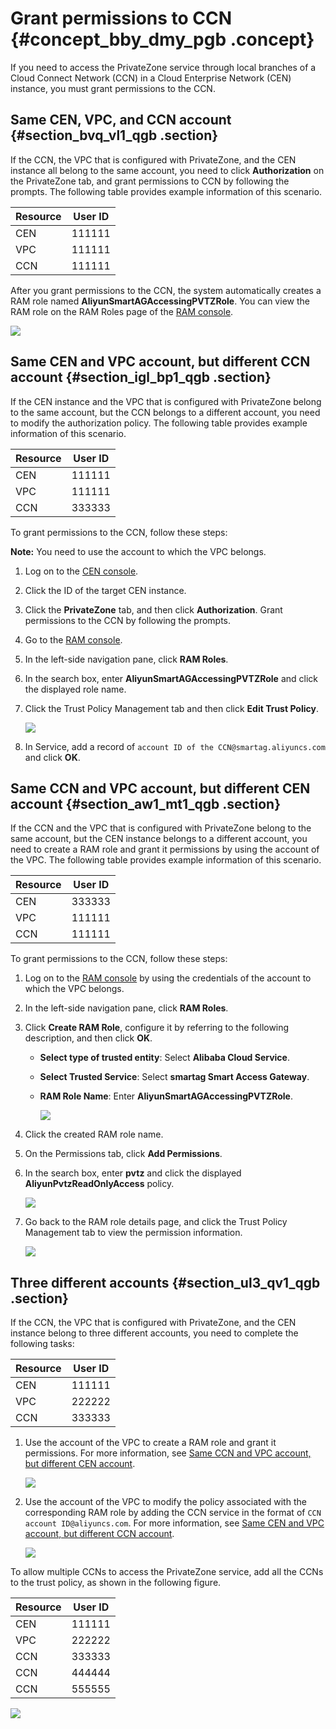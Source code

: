 # Grant permissions to CCN {#concept_bby_dmy_pgb .concept}

If you need to access the PrivateZone service through local branches of a Cloud Connect Network \(CCN\) in a Cloud Enterprise Network \(CEN\) instance, you must grant permissions to the CCN.

## Same CEN, VPC, and CCN account {#section_bvq_vl1_qgb .section}

If the CCN, the VPC that is configured with PrivateZone, and the CEN instance all belong to the same account, you need to click **Authorization** on the PrivateZone tab, and grant permissions to CCN by following the prompts. The following table provides example information of this scenario.

|Resource|User ID|
|--------|-------|
|CEN|111111|
|VPC|111111|
|CCN|111111|

After you grant permissions to the CCN, the system automatically creates a RAM role named **AliyunSmartAGAccessingPVTZRole**. You can view the RAM role on the RAM Roles page of the [RAM console](https://ram.console.aliyun.com/roles).

![](http://static-aliyun-doc.oss-cn-hangzhou.aliyuncs.com/assets/img/122769/156508377238863_en-US.png)

## Same CEN and VPC account, but different CCN account {#section_igl_bp1_qgb .section}

If the CEN instance and the VPC that is configured with PrivateZone belong to the same account, but the CCN belongs to a different account, you need to modify the authorization policy. The following table provides example information of this scenario.

|Resource|User ID|
|--------|-------|
|CEN|111111|
|VPC|111111|
|CCN|333333|

To grant permissions to the CCN, follow these steps:

**Note:** You need to use the account to which the VPC belongs.

1.  Log on to the [CEN console](https://cen.console.aliyun.com/).
2.  Click the ID of the target CEN instance.
3.  Click the **PrivateZone** tab, and then click **Authorization**. Grant permissions to the CCN by following the prompts.
4.  Go to the [RAM console](https://ram.console.aliyun.com/roles).
5.  In the left-side navigation pane, click **RAM Roles**.
6.  In the search box, enter **AliyunSmartAGAccessingPVTZRole** and click the displayed role name.
7.  Click the Trust Policy Management tab and then click **Edit Trust Policy**.

    ![](http://static-aliyun-doc.oss-cn-hangzhou.aliyuncs.com/assets/img/122769/156508377238865_en-US.png)

8.  In Service, add a record of `account ID of the CCN@smartag.aliyuncs.com` and click **OK**.

## Same CCN and VPC account, but different CEN account {#section_aw1_mt1_qgb .section}

If the CCN and the VPC that is configured with PrivateZone belong to the same account, but the CEN instance belongs to a different account, you need to create a RAM role and grant it permissions by using the account of the VPC. The following table provides example information of this scenario.

|Resource|User ID|
|--------|-------|
|CEN|333333|
|VPC|111111|
|CCN|111111|

To grant permissions to the CCN, follow these steps:

1.  Log on to the [RAM console](https://ram.console.aliyun.com/) by using the credentials of the account to which the VPC belongs.
2.  In the left-side navigation pane, click **RAM Roles**.
3.  Click **Create RAM Role**, configure it by referring to the following description, and then click **OK**.
    -   **Select type of trusted entity**: Select **Alibaba Cloud Service**.
    -   **Select Trusted Service**: Select **smartag Smart Access Gateway**.
    -   **RAM Role Name**: Enter **AliyunSmartAGAccessingPVTZRole**.

        ![](http://static-aliyun-doc.oss-cn-hangzhou.aliyuncs.com/assets/img/122769/156508377238428_en-US.png)

4.  Click the created RAM role name.
5.  On the Permissions tab, click **Add Permissions**.
6.  In the search box, enter **pvtz** and click the displayed **AliyunPvtzReadOnlyAccess** policy.

    ![](http://static-aliyun-doc.oss-cn-hangzhou.aliyuncs.com/assets/img/122769/156508377338429_en-US.png)

7.  Go back to the RAM role details page, and click the Trust Policy Management tab to view the permission information.

    ![](http://static-aliyun-doc.oss-cn-hangzhou.aliyuncs.com/assets/img/122769/156508377338430_en-US.png)


## Three different accounts {#section_ul3_qv1_qgb .section}

If the CCN, the VPC that is configured with PrivateZone, and the CEN instance belong to three different accounts, you need to complete the following tasks:

|Resource|User ID|
|--------|-------|
|CEN|111111|
|VPC|222222|
|CCN|333333|

1.  Use the account of the VPC to create a RAM role and grant it permissions. For more information, see [Same CCN and VPC account, but different CEN account](#section_aw1_mt1_qgb).

    ![](http://static-aliyun-doc.oss-cn-hangzhou.aliyuncs.com/assets/img/122769/156508377338430_en-US.png)

2.  Use the account of the VPC to modify the policy associated with the corresponding RAM role by adding the CCN service in the format of `CCN account ID@aliyuncs.com`. For more information, see [Same CEN and VPC account, but different CCN account](#section_igl_bp1_qgb).

    ![](http://static-aliyun-doc.oss-cn-hangzhou.aliyuncs.com/assets/img/122769/156508377338427_en-US.png)


To allow multiple CCNs to access the PrivateZone service, add all the CCNs to the trust policy, as shown in the following figure.

|Resource|User ID|
|--------|-------|
|CEN|111111|
|VPC|222222|
|CCN|333333|
|CCN|444444|
|CCN|555555|

![](http://static-aliyun-doc.oss-cn-hangzhou.aliyuncs.com/assets/img/122769/156508377338431_en-US.png)

